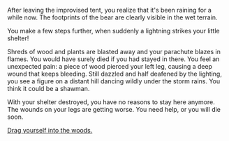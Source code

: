 After leaving the improvised tent, you realize that it's been raining for a while
 now. The footprints of the bear are clearly visible in the wet terrain.


You make a few steps further, when suddenly a lightning strikes your little shelter!

Shreds of wood and plants are blasted away and your parachute blazes in flames. 
You would have surely died if you had stayed in there.
You feel an unexpected pain: a piece of wood pierced your left leg, causing a deep wound that keeps bleeding.
Still dazzled and half deafened by the lighting, 
you see a figure on a distant hill dancing wildly under the storm rains. 
You think it could be a shawman.

With your shelter destroyed, you have no reasons to stay here anymore. 
The wounds on your legs are getting worse.
You need help, or you will die soon.


[Drag yourself into the woods.](../../../fire/woods/woods.md)